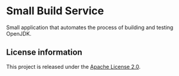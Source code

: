 Small Build Service
===================

Small application that automates the process of building and testing OpenJDK.

License information
-------------------

This project is released under the [Apache License 2.0](http://www.apache.org/licenses/LICENSE-2.0).